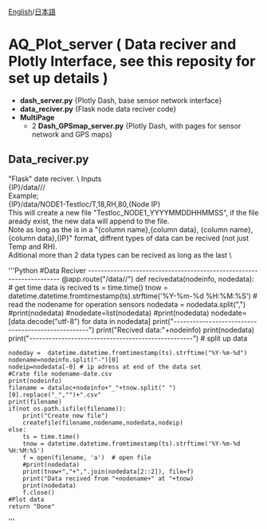  [English](/README.md)/[日本語](/README-jp.md)
 
# **AQ_Plot_server** ( Data reciver and Plotly Interface, see this reposity for set up details  )
   - **dash_server.py** {Plotly Dash, base sensor network interface}
   - **data_reciver.py** {Flask node data reciver code}
   - **MultiPage**
     - 2 **Dash_GPSmap_server.py** {Plotly Dash, with pages for sensor network and GPS maps}
 
## Data_reciver.py
"Flask" date reciver. \ 
Inputs \
{IP}/data/<nodeinfo>/<nodedata>/ \
Example; \
 {IP}/data/NODE1-Testloc/T,18,RH,80,{Node IP} \
This will create a new file "Testloc_NODE1_YYYYMMDDHHMMSS", if the file aready exist, the new data will append to the file. \
Note as long as the <nodedata> is in a "{column name},{column data}, {column name},{column data},{IP}" format, diffrent types of data can be recived (not just Temp and RH). \
Aditional more than 2 data types can be recived as long as the last \

'''Python
#Data Reciver   ---------------------------------------------------------------------
@app.route("/data/<nodeinfo>/<nodedata>")
def recivedata(nodeinfo, nodedata):
    # get time data is recived
    ts = time.time()
    tnow = datetime.datetime.fromtimestamp(ts).strftime('%Y-%m-%d %H:%M:%S')
    # read the nodename for operation sensors 
    nodedata = nodedata.split(",")
    #print(nodedata)
    #nodedate=list(nodedata)
   #print(nodedata)
    nodedate=[data.decode("utf-8") for data in nodedata]
    print("---------------------------------------------------")
    print("Recived data:"+nodeinfo)
    print(nodedata)
    print("---------------------------------------------------")
    # split up data 
    
    nodeday =  datetime.datetime.fromtimestamp(ts).strftime("%Y-%m-%d")    
    nodename=nodeinfo.split("-")[0]
    nodeip=nodedata[-0] # ip adress at end of the data set
    #Crate file nodename-date.csv
    print(nodeinfo)
    filename = dataloc+nodeinfo+"_"+tnow.split(" ")[0].replace("_","")+".csv"
    print(filename)
    if(not os.path.isfile(filename)):
        print("Create new file")
        createfile(filename,nodename,nodedata,nodeip)
    else:
        ts = time.time()
        tnow = datetime.datetime.fromtimestamp(ts).strftime('%Y-%m-%d %H:%M:%S')
        f = open(filename, 'a')  # open file
        #print(nodedata)
        print(tnow+","+",".join(nodedata[2::2]), file=f)
        print("Data recived from "+nodename+" at "+tnow)
        print(nodedata)
        f.close()
    #Plot data 
    return "Done"

'''
